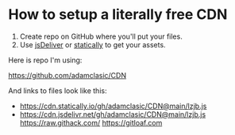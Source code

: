 # How to setup a literally free CDN

1. Create repo on GitHub where you'll put your files.
2. Use [jsDeliver](https://www.jsdelivr.com/) or [statically](https://statically.io/) to get your assets.

Here is repo I'm using:

https://github.com/adamclasic/CDN

And links to files look like this:

* https://cdn.statically.io/gh/adamclasic/CDN@main/lzjb.js
* https://cdn.jsdelivr.net/gh/adamclasic/CDN@main/lzjb.js
https://raw.githack.com/
https://gitloaf.com
